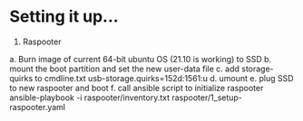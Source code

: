 Setting it up...
================
1. Raspooter

a. Burn image of current 64-bit ubuntu OS (21.10 is working) to SSD
b. mount the boot partition and set the new user-data file
c. add storage-quirks to cmdline.txt usb-storage.quirks=152d:1561:u 
d. umount
e. plug SSD to new raspooter and boot
f. call ansible script to initialize raspooter
ansible-playbook -i raspooter/inventory.txt raspooter/1_setup-raspooter.yaml